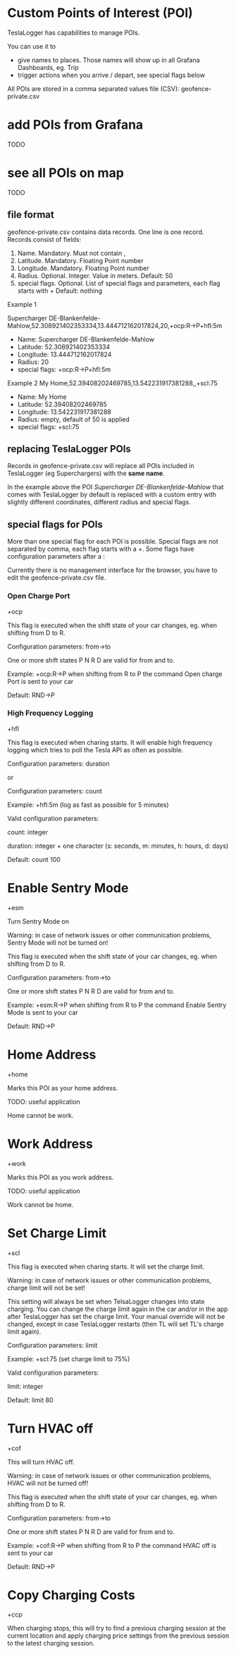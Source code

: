 # Custom Points of Interest (POI)

TeslaLogger has capabilities to manage POIs.

You can use it to
* give names to places. Those names will show up in all Grafana Dashboards, eg. Trip
* trigger actions when you arrive / depart, see special flags below

All POIs are stored in a comma separated values file (CSV): geofence-private.csv

# add POIs from Grafana

TODO

# see all POIs on map

TODO

## file format

geofence-private.csv contains data records. One line is one record. Records consist of fields:
1. Name. Mandatory. Must not contain ,
2. Latitude. Mandatory. Floating Point number
3. Longitude. Mandatory. Floating Point number
4. Radius. Optional. Integer. Value in meters. Default: 50
5. special flags. Optional. List of special flags and parameters, each flag starts with + Default: nothing

Example 1

Supercharger DE-Blankenfelde-Mahlow,52.308921402353334,13.444712162017824,20,+ocp:R->P+hfl:5m
* Name: Supercharger DE-Blankenfelde-Mahlow
* Latitude: 52.308921402353334
* Longitude: 13.444712162017824
* Radius: 20
* special flags: +ocp:R->P+hfl:5m

Example 2
My Home,52.39408202469785,13.542231917381288,,+scl:75
* Name: My Home
* Latitude: 52.39408202469785
* Longitude: 13.542231917381288
* Radius: empty, default of 50 is applied
* special flags: +scl:75

## replacing TeslaLogger POIs

Records in geofence-private.csv will replace all POIs included in TeslaLogger (eg Superchargers) with the **same name**.

In the example above the POI *Supercharger DE-Blankenfelde-Mahlow* that comes with TeslaLogger by default is replaced with a custom entry with slightly different coordinates, different radius and special flags.

## special flags for POIs

More than one special flag for each POI is possible. Special flags are not separated by comma, each flag starts with a +. Some flags have configuration parameters after a :

Currently there is no management interface for the browser, you have to edit the geofence-private.csv file.

### Open Charge Port

+ocp

This flag is executed when the shift state of your car changes, eg. when shifting from D to R.

Configuration parameters: from->to

One or more shift states P N R D are valid for from and to.

Example: +ocp:R->P when shifting from R to P the command Open charge Port is sent to your car

Default: RND->P

### High Frequency Logging

+hfl

This flag is executed when charing starts. It will enable high frequency logging which tries to poll
the Tesla API as often as possible.

Configuration parameters: duration

or

Configuration parameters: count

Example: +hfl:5m (log as fast as possible for 5 minutes)

Valid configuration parameters: 

count: integer

duration: integer + one character (s: seconds, m: minutes, h: hours, d: days)

Default: count 100

# Enable Sentry Mode

+esm

Turn Sentry Mode on

Warning: in case of network issues or other communication problems, Sentry Mode will not be turned on!

This flag is executed when the shift state of your car changes, eg. when shifting from D to R.

Configuration parameters: from->to

One or more shift states P N R D are valid for from and to.

Example: +esm:R->P when shifting from R to P the command Enable Sentry Mode is sent to your car

Default: RND->P

# Home Address

+home

Marks this POI as your home address.

TODO: useful application

Home cannot be work.

# Work Address

+work

Marks this POI as you work address.

TODO: useful application

Work cannot be home.

# Set Charge Limit

+scl

This flag is executed when charing starts. It will set the charge limit.

Warning: in case of network issues or other communication problems, charge limit will not be set!

This setting will always be set when TelsaLogger changes into state charging. You can change the charge
limit again in the car and/or in the app after TeslaLogger has set the charge limit. Your manual
override will not be changed, except in case TeslaLogger restarts (then TL will set TL's charge limit 
again).

Configuration parameters: limit

Example: +scl:75 (set charge limit to 75%)

Valid configuration parameters: 

limit: integer

Default: limit 80

# Turn HVAC off

+cof

This will turn HVAC off.

Warning: in case of network issues or other communication problems, HVAC will not be turned off!

This flag is executed when the shift state of your car changes, eg. when shifting from D to R.

Configuration parameters: from->to

One or more shift states P N R D are valid for from and to.

Example: +cof:R->P when shifting from R to P the command HVAC off is sent to your car

Default: RND->P

# Copy Charging Costs

+ccp

When charging stops, this will try to find a previous charging session at the current location and apply charging price settings from the previous session to the latest charging session.